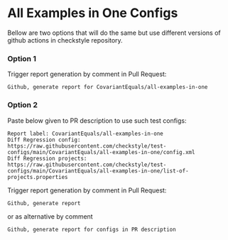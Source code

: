 # All Examples in One Configs

Bellow are two options that will do the same but use different versions
of github actions in checkstyle repository.


### Option 1
Trigger report generation by comment in Pull Request:
```
Github, generate report for CovariantEquals/all-examples-in-one
```

### Option 2

Paste below given to PR description to use such test configs:
```
Report label: CovariantEquals/all-examples-in-one
Diff Regression config: https://raw.githubusercontent.com/checkstyle/test-configs/main/CovariantEquals/all-examples-in-one/config.xml
Diff Regression projects: https://raw.githubusercontent.com/checkstyle/test-configs/main/CovariantEquals/all-examples-in-one/list-of-projects.properties
```

Trigger report generation by comment in Pull Request:
```
Github, generate report
```
or as alternative by comment
```
Github, generate report for configs in PR description
```
